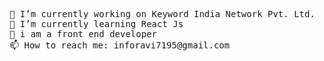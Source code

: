 
<pre>
🔭 I’m currently working on Keyword India Network Pvt. Ltd.
🌱 I’m currently learning React Js
💬 i am a front end developer
📫 How to reach me: inforavi7195@gmail.com

</pre>
